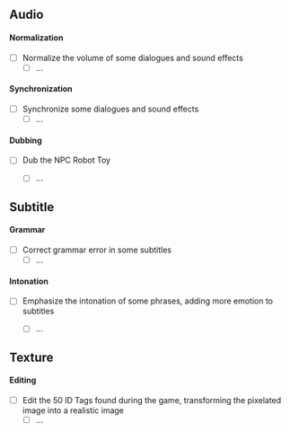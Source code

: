 ## Audio

#### Normalization
- [ ] Normalize the volume of some dialogues and sound effects
    - [ ] ...

#### Synchronization
- [ ] Synchronize some dialogues and sound effects
    - [ ] ...

#### Dubbing
- [ ] Dub the NPC Robot Toy
    - [ ] ...



## Subtitle

#### Grammar
- [ ] Correct grammar error in some subtitles
    - [ ] ...

#### Intonation
- [ ] Emphasize the intonation of some phrases, adding more emotion to subtitles
    - [ ] ...



## Texture

#### Editing
- [ ] Edit the 50 ID Tags found during the game, transforming the pixelated image into a realistic image
    - [ ] ...